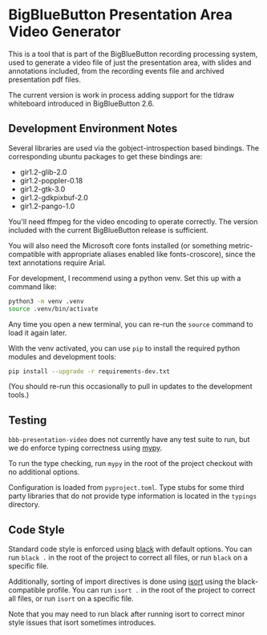 BigBlueButton Presentation Area Video Generator
===============================================

This is a tool that is part of the BigBlueButton recording processing system,
used to generate a video file of just the presentation area, with slides and
annotations included, from the recording events file and archived presentation
pdf files.

The current version is work in process adding support for the tldraw
whiteboard introduced in BigBlueButton 2.6.

Development Environment Notes
-----------------------------

Several libraries are used via the gobject-introspection based bindings.
The corresponding ubuntu packages to get these bindings are:
  - gir1.2-glib-2.0
  - gir1.2-poppler-0.18
  - gir1.2-gtk-3.0
  - gir1.2-gdkpixbuf-2.0
  - gir1.2-pango-1.0

You'll need ffmpeg for the video encoding to operate correctly. The version
included with the current BigBlueButton release is sufficient.

You will also need the Microsoft core fonts installed (or something
metric-compatible with appropriate aliases enabled like fonts-croscore), since
the text annotations require Arial.

For development, I recommend using a python venv. Set this up with a command
like:

```sh
python3 -m venv .venv
source .venv/bin/activate
```

Any time you open a new terminal, you can re-run the `source` command to load
it again later.

With the venv activated, you can use `pip` to install the required python
modules and development tools:

```sh
pip install --upgrade -r requirements-dev.txt
```

(You should re-run this occasionally to pull in updates to the development tools.)

Testing
-------

`bbb-presentation-video` does not currently have any test suite to run, but
we do enforce typing correctness using
[mypy](https://mypy.readthedocs.io/en/stable/).

To run the type checking, run `mypy` in the root of the project checkout with
no additional options.

Configuration is loaded from `pyproject.toml`. Type stubs for some third party
libraries that do not provide type information is located in the `typings`
directory.

Code Style
----------

Standard code style is enforced using
[black](https://black.readthedocs.io/en/stable/) with default options. You can
run `black .` in the root of the project to correct all files, or run `black`
on a specific file.

Additionally, sorting of import directives is done using
[isort](https://pycqa.github.io/isort/) using the black-compatible profile.
You can run `isort .` in the root of the project to correct all files, or run
`isort` on a specific file.

Note that you may need to run black after running isort to correct minor style
issues that isort sometimes introduces.
